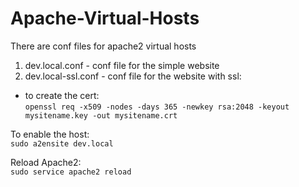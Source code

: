 # Apache-Virtual-Hosts
There are conf files for apache2 virtual hosts

1) dev.local.conf - conf file for the simple website
2) dev.local-ssl.conf - conf file for the website with ssl:
- to create the cert: <br />
`openssl req -x509 -nodes -days 365 -newkey rsa:2048 -keyout mysitename.key -out mysitename.crt`

To enable the host: <br />
`sudo a2ensite dev.local`

Reload Apache2: <br />
`sudo service apache2 reload`
